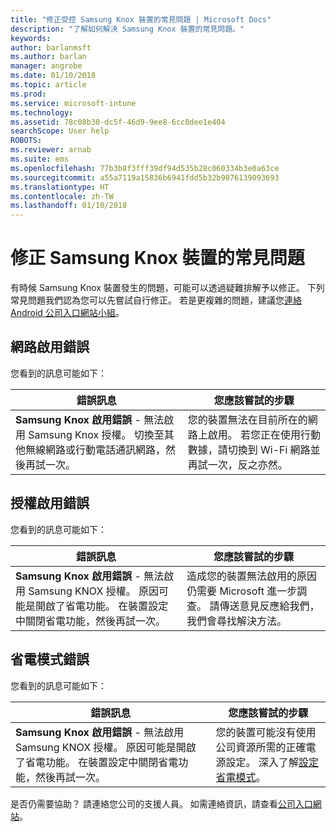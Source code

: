 ```yaml
---
title: "修正受控 Samsung Knox 裝置的常見問題 | Microsoft Docs"
description: "了解如何解決 Samsung Knox 裝置的常見問題。"
keywords: 
author: barlanmsft
ms.author: barlan
manager: angrobe
ms.date: 01/10/2018
ms.topic: article
ms.prod: 
ms.service: microsoft-intune
ms.technology: 
ms.assetid: 78c08b30-dc5f-46d9-9ee8-6cc8dee1e404
searchScope: User help
ROBOTS: 
ms.reviewer: arnab
ms.suite: ems
ms.openlocfilehash: 77b3b8f3fff39df94d535b28c060334b3e0a63ce
ms.sourcegitcommit: a55a7119a15836b6941fdd5b32b9076139093693
ms.translationtype: HT
ms.contentlocale: zh-TW
ms.lasthandoff: 01/10/2018
---
```

# <a name="fix-common-issues-with-your-samsung-knox-device"></a>修正 Samsung Knox 裝置的常見問題

有時候 Samsung Knox 裝置發生的問題，可能可以透過疑難排解予以修正。 下列常見問題我們認為您可以先嘗試自行修正。 若是更複雜的問題，建議您[連絡 Android 公司入口網站小組](https://github.com/MicrosoftDocs/IntuneDocs/blob/master/intune-user-help/send-logs-to-microsoft-android.md)。

## <a name="network-activation-error"></a>網路啟用錯誤

您看到的訊息可能如下：

|錯誤訊息|您應該嘗試的步驟|
|---|---|
|**Samsung Knox 啟用錯誤** - 無法啟用 Samsung Knox 授權。 切換至其他無線網路或行動電話通訊網路，然後再試一次。|您的裝置無法在目前所在的網路上啟用。 若您正在使用行動數據，請切換到 Wi-Fi 網路並再試一次，反之亦然。|

## <a name="license-activation-error"></a>授權啟用錯誤

您看到的訊息可能如下：

|錯誤訊息|您應該嘗試的步驟|
|---|---|
|**Samsung Knox 啟用錯誤** - 無法啟用 Samsung KNOX 授權。 原因可能是開啟了省電功能。 在裝置設定中關閉省電功能，然後再試一次。|造成您的裝置無法啟用的原因仍需要 Microsoft 進一步調查。 請傳送意見反應給我們，我們會尋找解決方法。|

## <a name="power-saving-mode-error"></a>省電模式錯誤

您看到的訊息可能如下：

|錯誤訊息|您應該嘗試的步驟|
|---|---|
|**Samsung Knox 啟用錯誤** - 無法啟用 Samsung KNOX 授權。 原因可能是開啟了省電功能。 在裝置設定中關閉省電功能，然後再試一次。 |您的裝置可能沒有使用公司資源所需的正確電源設定。 深入了解[設定省電模式](power-saving-mode-android.md)。|

是否仍需要協助？ 請連絡您公司的支援人員。 如需連絡資訊，請查看[公司入口網站](https://portal.manage.microsoft.com#HelpDeskDialog)。
